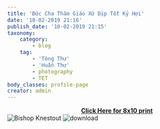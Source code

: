 ```yaml
---
title: 'Đức Cha Thăm Giáo Xứ Dịp Tết Kỷ Hợi'
date: '10-02-2019 21:16'
publish_date: '10-02-2019 21:15'
taxonomy:
    category:
        - blog
    tag:
        - 'Tông Thư'
        - 'Huấn Thư'
        - photography
        - TET
body_classes: profile-page
creator: admin
---
```


**<center><a href="/images/TET_Bishop_Knestout.jpg">Click Here for 8x10 print</a></center>**
![Bishop Knestout](/images/TET_Bishop_Knestout.jpg?classes=img-fluid&quality=50)
![download](/images/TET_Bishop_Knestout.jpg?link&&display=text#center)